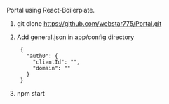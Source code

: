 Portal using React-Boilerplate.

1. git clone https://github.com/webstar775/Portal.git
2. Add general.json in app/config directory

        {
          "auth0": {
            "clientId": "",
            "domain": ""
          }
        }

3. npm start